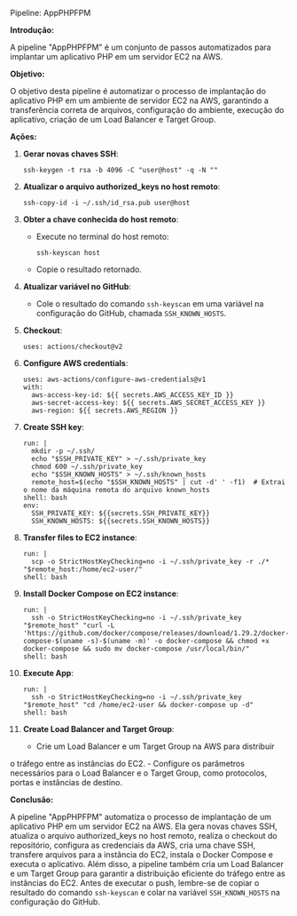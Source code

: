 Pipeline: AppPHPFPM

**Introdução:**

A pipeline "AppPHPFPM" é um conjunto de passos automatizados para implantar um aplicativo PHP em um servidor EC2 na AWS.

**Objetivo:**

O objetivo desta pipeline é automatizar o processo de implantação do aplicativo PHP em um ambiente de servidor EC2 na AWS, garantindo a transferência correta de arquivos, configuração do ambiente, execução do aplicativo, criação de um Load Balancer e Target Group.

**Ações:**

1. **Gerar novas chaves SSH**:
   ```shell
   ssh-keygen -t rsa -b 4096 -C "user@host" -q -N ""
   ```

2. **Atualizar o arquivo authorized_keys no host remoto**:
   ```shell
   ssh-copy-id -i ~/.ssh/id_rsa.pub user@host
   ```

3. **Obter a chave conhecida do host remoto**:
   - Execute no terminal do host remoto:
     ```shell
     ssh-keyscan host
     ```
   - Copie o resultado retornado.

4. **Atualizar variável no GitHub**:
   - Cole o resultado do comando `ssh-keyscan` em uma variável na configuração do GitHub, chamada `SSH_KNOWN_HOSTS`.

5. **Checkout**:
   ```shell
   uses: actions/checkout@v2
   ```

6. **Configure AWS credentials**:
   ```shell
   uses: aws-actions/configure-aws-credentials@v1
   with:
     aws-access-key-id: ${{ secrets.AWS_ACCESS_KEY_ID }}
     aws-secret-access-key: ${{ secrets.AWS_SECRET_ACCESS_KEY }}
     aws-region: ${{ secrets.AWS_REGION }}
   ```

7. **Create SSH key**:
   ```shell
   run: |
     mkdir -p ~/.ssh/
     echo "$SSH_PRIVATE_KEY" > ~/.ssh/private_key
     chmod 600 ~/.ssh/private_key
     echo "$SSH_KNOWN_HOSTS" > ~/.ssh/known_hosts
     remote_host=$(echo "$SSH_KNOWN_HOSTS" | cut -d' ' -f1)  # Extrai o nome da máquina remota do arquivo known_hosts
   shell: bash
   env:
     SSH_PRIVATE_KEY: ${{secrets.SSH_PRIVATE_KEY}}
     SSH_KNOWN_HOSTS: ${{secrets.SSH_KNOWN_HOSTS}}
   ```

8. **Transfer files to EC2 instance**:
   ```shell
   run: |
     scp -o StrictHostKeyChecking=no -i ~/.ssh/private_key -r ./* "$remote_host:/home/ec2-user/"
   shell: bash
   ```

9. **Install Docker Compose on EC2 instance**:
   ```shell
   run: |
     ssh -o StrictHostKeyChecking=no -i ~/.ssh/private_key "$remote_host" "curl -L 'https://github.com/docker/compose/releases/download/1.29.2/docker-compose-$(uname -s)-$(uname -m)' -o docker-compose && chmod +x docker-compose && sudo mv docker-compose /usr/local/bin/"
   shell: bash
   ```

10. **Execute App**:
    ```shell
    run: |
      ssh -o StrictHostKeyChecking=no -i ~/.ssh/private_key "$remote_host" "cd /home/ec2-user && docker-compose up -d"
    shell: bash
    ```

11. **Create Load Balancer and Target Group**:
    - Crie um Load Balancer e um Target Group na AWS para distribuir

 o tráfego entre as instâncias do EC2.
    - Configure os parâmetros necessários para o Load Balancer e o Target Group, como protocolos, portas e instâncias de destino.

**Conclusão:**

A pipeline "AppPHPFPM" automatiza o processo de implantação de um aplicativo PHP em um servidor EC2 na AWS. Ela gera novas chaves SSH, atualiza o arquivo authorized_keys no host remoto, realiza o checkout do repositório, configura as credenciais da AWS, cria uma chave SSH, transfere arquivos para a instância do EC2, instala o Docker Compose e executa o aplicativo. Além disso, a pipeline também cria um Load Balancer e um Target Group para garantir a distribuição eficiente do tráfego entre as instâncias do EC2. Antes de executar o push, lembre-se de copiar o resultado do comando `ssh-keyscan` e colar na variável `SSH_KNOWN_HOSTS` na configuração do GitHub.